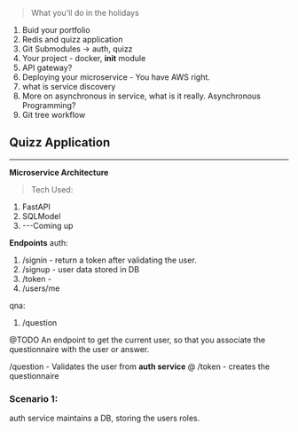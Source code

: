 > What you'll do in the holidays

1. Buid your portfolio
2. Redis and quizz application
3. Git Submodules -> auth, quizz
4. Your project - docker, __init__ module
5. API gateway?
6. Deploying your microservice - You have AWS right.
7. what is service discovery
8. More on asynchronous in service, what is it really. Asynchronous Programming?
9. Git tree workflow


## Quizz Application

---

**Microservice Architecture**
> Tech Used:
1. FastAPI
2. SQLModel
3. ---Coming up



**Endpoints**
auth:
1. /signin - return a token after validating the user.
2. /signup - user data stored in DB
3. /token - 
4. /users/me

qna:
1. /question






@TODO An endpoint to get the current user, so that you associate the questionnaire with the user or answer.

/question
    - Validates the user from **auth service** @ /token
    - creates the questionnaire



### Scenario 1:
auth service maintains a DB, storing the users roles.

